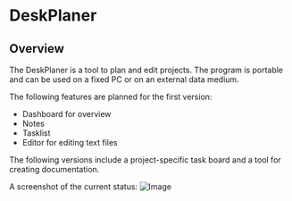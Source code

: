 # DeskPlaner

## Overview

The DeskPlaner is a tool to plan and edit projects. The program is portable and can be used on a fixed PC or on an external data medium.

The following features are planned for the first version:

- Dashboard for overview
- Notes
- Tasklist
- Editor for editing text files

The following versions include a project-specific task board and a tool for creating documentation.

A screenshot of the current status:
![Image](https://github.com/Der-Zauberer/DeskPlaner/blob/master/docs/screenshots/first.png)